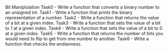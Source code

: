 Bit Maniplulation
Task0 - Write a function that converts a binary number to an unsigned int.
Task1 - Write a function that prints the binary representation of a number.
Task2 - Write a function that returns the value of a bit at a given index.
Task3 - Write a function that sets the value of a bit to 1 at a given index.
Task4 - Write a function that sets the value of a bit to 0 at a given index.
Task5 - Write a function that returns the number of bits you would need to flip to get from one number to another.
Task6 - Write a function that checks the endianness.
